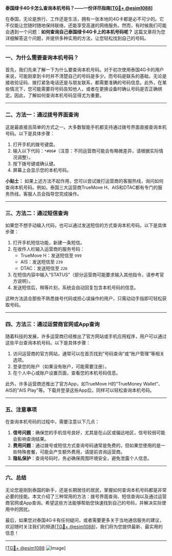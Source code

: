 **泰国绿卡4G卡怎么查询本机号码？——一份详尽指南[[TG💪+ @esim1088](https://t.me/s/esim1088)]**

在泰国，无论是旅行、工作还是生活，拥有一张本地的4G卡都是必不可少的。它不仅能让您随时随地保持联络，还能享受高速的网络服务。然而，有时候我们可能会遇到一个问题：**如何查询自己泰国绿卡4G卡上的本机号码呢？** 这篇文章将为您详细解答这个问题，并提供多种实用的方法，让您轻松找到自己的号码。

---

### **一、为什么需要查询本机号码？**

首先，我们先来了解一下为什么要查询本机号码。对于初次使用泰国4G卡的用户来说，可能刚拿到卡时并不清楚自己的号码是多少。而号码是联系的基础，无论是接收验证码、拨打紧急电话还是与朋友联系，都需要准确的号码信息。此外，在某些情况下，您可能需要将号码告知他人，或者在更换设备时确认号码是否正确绑定。因此，了解如何查询本机号码显得尤为重要。

---

### **二、方法一：通过拨号界面查询**

这是最直接且简单的方式之一。大多数智能手机都支持通过拨号界面直接查询本机号码。以下是具体步骤：

1. 打开手机的拨号键盘。
2. 输入以下代码：`*#06#`（注意：不同运营商可能会有略微差异，请根据实际情况调整）。
3. 按下拨号键或确认键。
4. 屏幕上会显示您的本机号码。

**小贴士：** 如果上述方法不起作用，您可以尝试拨打运营商的客服热线，询问如何查询本机号码。例如，泰国三大运营商TrueMove H、AIS和DTAC都有专门的服务热线，客服人员会指导您完成操作。

---

### **三、方法二：通过短信查询**

如果您不想手动输入代码，也可以通过发送短信的方式查询本机号码。以下是具体步骤：

1. 打开手机短信功能，新建一条短信。
2. 在收件人栏输入运营商的服务号码：
   - TrueMove H：发送短信至 `999`
   - AIS：发送短信至 `239`
   - DTAC：发送短信至 `226`
3. 在短信内容中输入“STATUS”（部分运营商可能要求输入其他指令，请参考官方说明）。
4. 发送短信后，稍等片刻，系统会自动回复包含本机号码的信息。

这种方法适合那些不熟悉拨号代码或担心误操作的用户，只需动动手指即可轻松获取号码。

---

### **四、方法三：通过运营商官网或App查询**

随着科技的发展，许多运营商已经推出了官方网站或手机应用程序，用户可以通过这些平台查询本机号码。以下是具体步骤：

1. 访问运营商的官方网站，通常可以在首页找到“号码查询”或“账户管理”等相关选项。
2. 登录您的账户（如果没有账户，可能需要注册）。
3. 在个人中心或账户设置页面，查看您的本机号码信息。

此外，许多运营商还推出了官方App，如TrueMove H的“TrueMoney Wallet”、AIS的“AIS Play”等。下载并登录这些App后，同样可以轻松查询本机号码。

---

### **五、注意事项**

在查询本机号码的过程中，需要注意以下几点：

1. **信号问题**：确保您的手机信号良好，尤其是在山区或偏远地区，信号较弱可能会影响查询结果。
2. **费用问题**：通过拨号或短信方式查询号码通常是免费的，但如果您使用的是一些特殊套餐，可能会产生额外费用，请提前咨询运营商。
3. **隐私保护**：查询号码时，务必确保周围环境安全，避免泄露个人信息。

---

### **六、总结**

无论您是刚到泰国的新手，还是长期居住的居民，掌握如何查询本机号码都是非常必要的技能。本文介绍了三种常用的方法：拨号界面查询、短信查询以及通过运营商官网或App查询。希望这些方法能够帮助您快速找到自己的号码，并解决实际使用中的困扰。

最后，如果您对泰国4G卡有任何疑问，或者需要更多关于当地通信服务的建议，欢迎随时关注我们的频道[[TG💪+ @esim1088](https://t.me/s/esim1088)]，我们将为您提供最新、最实用的信息！

---

[[TG💪+ @esim1088](https://t.me/s/esim1088) ![Image](https://i.postimg.cc/4NQfJmqS/Snipaste-2025-05-13-00-14-12.png)]